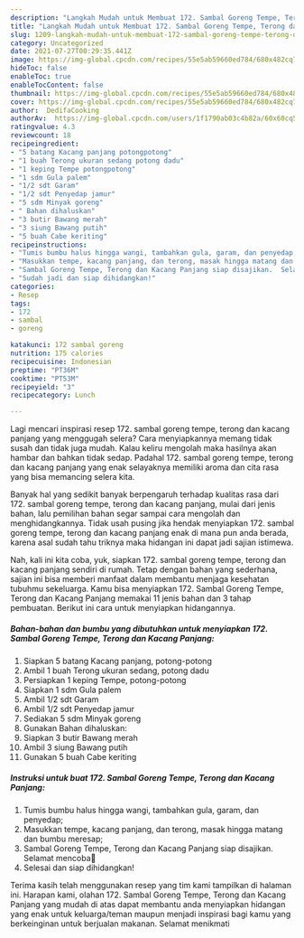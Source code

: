 ```yaml
---
description: "Langkah Mudah untuk Membuat 172. Sambal Goreng Tempe, Terong dan Kacang Panjang, Lezat"
title: "Langkah Mudah untuk Membuat 172. Sambal Goreng Tempe, Terong dan Kacang Panjang, Lezat"
slug: 1209-langkah-mudah-untuk-membuat-172-sambal-goreng-tempe-terong-dan-kacang-panjang-lezat
category: Uncategorized
date: 2021-07-27T00:29:35.441Z
image: https://img-global.cpcdn.com/recipes/55e5ab59660ed784/680x482cq70/172-sambal-goreng-tempe-terong-dan-kacang-panjang-foto-resep-utama.jpg
hideToc: false
enableToc: true
enableTocContent: false
thumbnail: https://img-global.cpcdn.com/recipes/55e5ab59660ed784/680x482cq70/172-sambal-goreng-tempe-terong-dan-kacang-panjang-foto-resep-utama.jpg
cover: https://img-global.cpcdn.com/recipes/55e5ab59660ed784/680x482cq70/172-sambal-goreng-tempe-terong-dan-kacang-panjang-foto-resep-utama.jpg
author:  DedifaCooking
authorAv:  https://img-global.cpcdn.com/users/1f1790ab03c4b82a/60x60cq50/avatar.jpg
ratingvalue: 4.3
reviewcount: 18
recipeingredient:
- "5 batang Kacang panjang potongpotong"
- "1 buah Terong ukuran sedang potong dadu"
- "1 keping Tempe potongpotong"
- "1 sdm Gula palem"
- "1/2 sdt Garam"
- "1/2 sdt Penyedap jamur"
- "5 sdm Minyak goreng"
- " Bahan dihaluskan"
- "3 butir Bawang merah"
- "3 siung Bawang putih"
- "5 buah Cabe keriting"
recipeinstructions:
- "Tumis bumbu halus hingga wangi, tambahkan gula, garam, dan penyedap;"
- "Masukkan tempe, kacang panjang, dan terong, masak hingga matang dan bumbu meresap;"
- "Sambal Goreng Tempe, Terong dan Kacang Panjang siap disajikan.  Selamat mencoba🥰"
- "Sudah jadi dan siap dihidangkan!"
categories:
- Resep
tags:
- 172
- sambal
- goreng

katakunci: 172 sambal goreng 
nutrition: 175 calories
recipecuisine: Indonesian
preptime: "PT36M"
cooktime: "PT53M"
recipeyield: "3"
recipecategory: Lunch

---
```



Lagi mencari inspirasi resep 172. sambal goreng tempe, terong dan kacang panjang yang menggugah selera? Cara menyiapkannya memang tidak susah dan tidak juga mudah. Kalau keliru mengolah maka hasilnya akan hambar dan bahkan tidak sedap. Padahal 172. sambal goreng tempe, terong dan kacang panjang yang enak selayaknya memiliki aroma dan cita rasa yang bisa memancing selera kita.




Banyak hal yang sedikit banyak berpengaruh terhadap kualitas rasa dari 172. sambal goreng tempe, terong dan kacang panjang, mulai dari jenis bahan, lalu pemilihan bahan segar sampai cara mengolah dan menghidangkannya. Tidak usah pusing jika hendak menyiapkan 172. sambal goreng tempe, terong dan kacang panjang enak di mana pun anda berada, karena asal sudah tahu triknya maka hidangan ini dapat jadi sajian istimewa.


Nah, kali ini kita coba, yuk, siapkan 172. sambal goreng tempe, terong dan kacang panjang sendiri di rumah. Tetap dengan bahan yang sederhana, sajian ini bisa memberi manfaat dalam membantu menjaga kesehatan tubuhmu sekeluarga. Kamu bisa menyiapkan 172. Sambal Goreng Tempe, Terong dan Kacang Panjang memakai 11 jenis bahan dan 3 tahap pembuatan. Berikut ini cara untuk menyiapkan hidangannya.

<!--inarticleads1-->

##### Bahan-bahan dan bumbu yang dibutuhkan untuk menyiapkan 172. Sambal Goreng Tempe, Terong dan Kacang Panjang:

1. Siapkan 5 batang Kacang panjang, potong-potong
1. Ambil 1 buah Terong ukuran sedang, potong dadu
1. Persiapkan 1 keping Tempe, potong-potong
1. Siapkan 1 sdm Gula palem
1. Ambil 1/2 sdt Garam
1. Ambil 1/2 sdt Penyedap jamur
1. Sediakan 5 sdm Minyak goreng
1. Gunakan  Bahan dihaluskan:
1. Siapkan 3 butir Bawang merah
1. Ambil 3 siung Bawang putih
1. Gunakan 5 buah Cabe keriting




<!--inarticleads2-->

##### Instruksi untuk buat 172. Sambal Goreng Tempe, Terong dan Kacang Panjang:

1. Tumis bumbu halus hingga wangi, tambahkan gula, garam, dan penyedap;
1. Masukkan tempe, kacang panjang, dan terong, masak hingga matang dan bumbu meresap;
1. Sambal Goreng Tempe, Terong dan Kacang Panjang siap disajikan.  Selamat mencoba🥰
1. Selesai dan siap dihidangkan!



Terima kasih telah menggunakan resep yang tim kami tampilkan di halaman ini. Harapan kami, olahan 172. Sambal Goreng Tempe, Terong dan Kacang Panjang yang mudah di atas dapat membantu anda menyiapkan hidangan yang enak untuk keluarga/teman maupun menjadi inspirasi bagi kamu yang berkeinginan untuk berjualan makanan. Selamat menikmati
